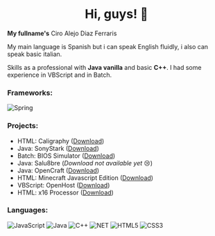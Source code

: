 <h1 align="center">Hi, guys! 👋</h1>

**My fullname's** Ciro Alejo Diaz Ferraris

My main language is Spanish but i can speak English fluidly, i also can speak basic italian.

Skills as a professional with **Java vanilla** and basic **C++**. I had some experience
in VBScript and in Batch.

### Frameworks:
![Spring](https://img.shields.io/badge/spring-black?style=for-the-badge&logo=spring)

### Projects:
- HTML: Caligraphy ([Download](https://sourceforge.net/projects/ciro2-utilities/files/Caligraphy/))
- Java: SonyStark ([Download](https://sourceforge.net/projects/ciro2-utilities/files/SonyStark/))
- Batch: BIOS Simulator ([Download](https://sourceforge.net/projects/ciro2-utilities/files/BIOS-Simulator/))
- Java: Salu8bre (*Download not available yet* 😢)
- Java: OpenCraft ([Download](https://github.com/OpenCraftMC/Java-Edition))
- HTML: Minecraft Javascript Edition ([Download](https://github.com/CiroDOS/Minecraft-Javascript-Edition))
- VBScript: OpenHost ([Download](https://gist.github.com/CiroDOS/346fcc27049edf2265b920f55b7d3993))
- HTML: x16 Processor ([Download](https://gist.github.com/CiroDOS/1ec3baa7121a86b29695be9e28b729d9))

### Languages:
![JavaScript](https://img.shields.io/badge/javascript-black?style=for-the-badge&logo=javascript)
![Java](https://img.shields.io/badge/java-black?style=for-the-badge&logo=openjdk)
![C++](https://img.shields.io/badge/c++-black?style=for-the-badge&logo=cplusplus)
![NET](https://img.shields.io/badge/.net-black?style=for-the-badge&logo=.net)
![HTML5](https://img.shields.io/badge/html5-black?style=for-the-badge&logo=html5)
![CSS3](https://img.shields.io/badge/css3-black?style=for-the-badge&logo=css3)
